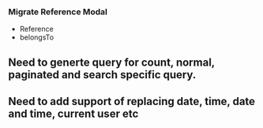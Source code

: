 ### Migrate Reference Modal

- Reference
- belongsTo

## Need to generte query for count, normal, paginated and search specific query.

## Need to add support of replacing date, time, date and time, current user etc
